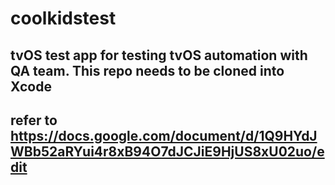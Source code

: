 # coolkidstest


## tvOS test app for testing tvOS automation with QA team. This repo needs to be cloned into Xcode 

## refer to https://docs.google.com/document/d/1Q9HYdJWBb52aRYui4r8xB94O7dJCJiE9HjUS8xU02uo/edit 
